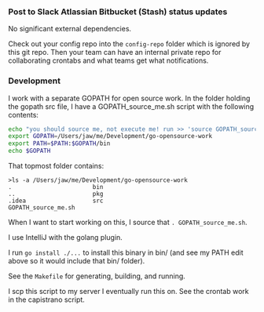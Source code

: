 ### Post to Slack Atlassian Bitbucket (Stash) status updates

No significant external dependencies.

Check out your config repo into the `config-repo` folder which is ignored by this git repo. Then your team can have an internal private repo for collaborating crontabs and what teams get what notifications.

### Development

I work with a separate GOPATH for open source work. In the folder holding the gopath src file, I have a GOPATH_source_me.sh script with the following contents:

```bash
echo "you should source me, not execute me! run >> 'source GOPATH_source_me'"
export GOPATH=/Users/jaw/me/Development/go-opensource-work
export PATH=$PATH:$GOPATH/bin
echo $GOPATH
```

That topmost folder contains:

```
>ls -a /Users/jaw/me/Development/go-opensource-work
.                       bin
..                      pkg
.idea                   src
GOPATH_source_me.sh     
```

When I want to start working on this, I source that `. GOPATH_source_me.sh`.

I use IntelliJ with the golang plugin.

I run `go install ./...` to install this binary in bin/ (and see my PATH edit above so it would include that bin/ folder).

See the `Makefile` for generating, building, and running.

I scp this script to my server I eventually run this on. See the crontab work in the capistrano script.